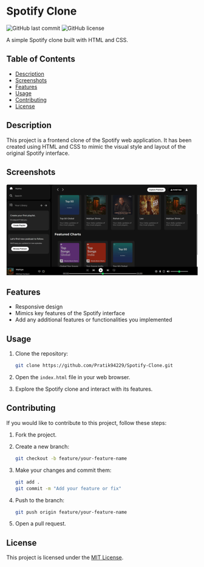 # Spotify Clone

![GitHub last commit](https://img.shields.io/github/last-commit/Pratik94229/Spotify-Clone)
![GitHub license](https://img.shields.io/github/license/Pratik94229/Spotify-Clone)

A simple Spotify clone built with HTML and CSS.

## Table of Contents

- [Description](#description)
- [Screenshots](#screenshots)
- [Features](#features)
- [Usage](#usage)
- [Contributing](#contributing)
- [License](#license)

## Description

This project is a frontend clone of the Spotify web application. It has been created using HTML and CSS to mimic the visual style and layout of the original Spotify interface.

## Screenshots

![Alt text](/assets/spotify.png?raw=true "Optional Title")

## Features

- Responsive design
- Mimics key features of the Spotify interface
- Add any additional features or functionalities you implemented

## Usage

1. Clone the repository:

   ```bash
   git clone https://github.com/Pratik94229/Spotify-Clone.git
   ```

2. Open the `index.html` file in your web browser.

3. Explore the Spotify clone and interact with its features.

## Contributing

If you would like to contribute to this project, follow these steps:

1. Fork the project.

2. Create a new branch:

   ```bash
   git checkout -b feature/your-feature-name
   ```

3. Make your changes and commit them:

   ```bash
   git add .
   git commit -m "Add your feature or fix"
   ```

4. Push to the branch:

   ```bash
   git push origin feature/your-feature-name
   ```

5. Open a pull request.

## License

This project is licensed under the [MIT License](LICENSE).

